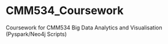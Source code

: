 # CMM534_Coursework
Coursework for CMM534 Big Data Analytics and Visualisation (Pyspark/Neo4j Scripts)
